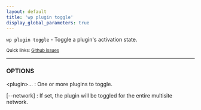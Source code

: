 ```yaml
---
layout: default
title: 'wp plugin toggle'
display_global_parameters: true
---
```


`wp plugin toggle` - Toggle a plugin's activation state.

<small>Quick links: <a href="https://github.com/wp-cli/wp-cli/issues?q=is%3Aopen+label%3Acommand%3Atoggle+sort%3Aupdated-desc">Github issues</a></small>

<hr />

### OPTIONS

&lt;plugin&gt;...
: One or more plugins to toggle.

[\--network]
: If set, the plugin will be toggled for the entire multisite network.



